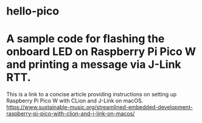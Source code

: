 # hello-pico
# A sample code for flashing the onboard LED on Raspberry Pi Pico W and printing a message via J-Link RTT.

This is a link to a concise article providing instructions on setting up Raspberry Pi Pico W with CLion and J-Link on macOS.
https://www.sustainable-music.org/streamlined-embedded-development-raspberry-pi-pico-with-clion-and-j-link-on-macos/
